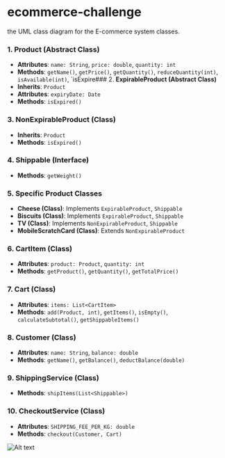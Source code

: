 # ecommerce-challenge

the UML class diagram for the E-commerce system classes.
### 1. **Product (Abstract Class)**
 - **Attributes**: `name: String`, `price: double`, `quantity: int`
 - **Methods**: `getName()`, `getPrice()`, `getQuantity()`, `reduceQuantity(int)`, `isAvailable(int)`, `isExpire### 2. **ExpirableProduct (Abstract Class)**
 - **Inherits**: `Product`
 - **Attributes**: `expiryDate: Date`
 - **Methods**: `isExpired()`
### 3. **NonExpirableProduct (Class)**
 - **Inherits**: `Product`
 - **Methods**: `isExpired()`
### 4. **Shippable (Interface)**
 - **Methods**: `getWeight()`
### 5. **Specific Product Classes**
 - **Cheese (Class)**: Implements `ExpirableProduct`, `Shippable`
 - **Biscuits (Class)**: Implements `ExpirableProduct`, `Shippable`
 - **TV (Class)**: Implements `NonExpirableProduct`, `Shippable`
 - **MobileScratchCard (Class)**: Extends `NonExpirableProduct`
### 6. **CartItem (Class)**
 - **Attributes**: `product: Product`, `quantity: int`
 - **Methods**: `getProduct()`, `getQuantity()`, `getTotalPrice()`
### 7. **Cart (Class)**
 - **Attributes**: `items: List<CartItem>`
 - **Methods**: `add(Product, int)`, `getItems()`, `isEmpty()`, `calculateSubtotal()`, `getShippableItems()`
### 8. **Customer (Class)**
 - **Attributes**: `name: String`, `balance: double`
 - **Methods**: `getName()`, `getBalance()`, `deductBalance(double)`
### 9. **ShippingService (Class)**
 - **Methods**: `shipItems(List<Shippable>)`
### 10. **CheckoutService (Class)**
 - **Attributes**: `SHIPPING_FEE_PER_KG: double`
 - **Methods**: `checkout(Customer, Cart)`
 
![Alt text](./img.png)

